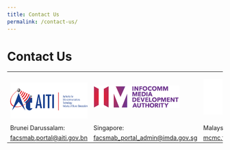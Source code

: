```yaml
---
title: Contact Us
permalink: /contact-us/
---
```

<div class="section-content">
   <h1>Contact Us</h1>
   <table>
      <tbody>
         <tr>
            <td>
               <p><img alt="" src="/assets/images/AITI_logo.png" style="float: left; height: 84px; width: 200px;">
            </td>
            <td>
               <p style="text-align: left;"><img alt="imda logo" src="/assets/images/IMDA_logo.png" style="height: 52px; width: 200px;">
            </td>
            <td> 
              <p style="text-align: left;"><img alt="" height="84" width="199" src="/assets/images/logo_mcmc.png">
            </td>
         </tr>
         <tr>
            <td>
                Brunei Darussalam:
            </td>
            <td>
               Singapore:
            </td>
            <td>
                Malaysia
            </td>
         </tr>
         <tr>
            <td>
               <a href="mailto:facsmab.portal@aiti.gov.bn">facsmab.portal@aiti.gov.bn</a>
            </td>
            <td>
               <a href="mailto:facsmab_portal_admin@imda.gov.sg">facsmab_portal_admin@imda.gov.sg</a>
            </td>
            <td><a href="mailto:mcmc.facsmab@cmc.gov.my">mcmc.facsmab@cmc.gov.my</a></td>
         </tr>
      </tbody>
   </table>
</div>
